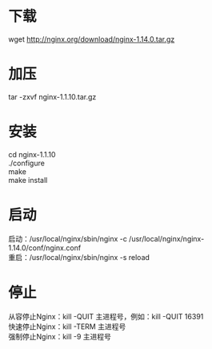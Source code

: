 # 下载
wget http://nginx.org/download/nginx-1.14.0.tar.gz
# 加压
tar -zxvf nginx-1.1.10.tar.gz
# 安装
cd nginx-1.1.10  
./configure  
make  
make install  
# 启动
启动：/usr/local/nginx/sbin/nginx -c /usr/local/nginx/nginx-1.14.0/conf/nginx.conf  
重启：/usr/local/nginx/sbin/nginx -s reload
# 停止
从容停止Nginx：kill -QUIT 主进程号，例如：kill -QUIT 16391   
快速停止Nginx：kill -TERM 主进程号  
强制停止Nginx：kill -9 主进程号  
